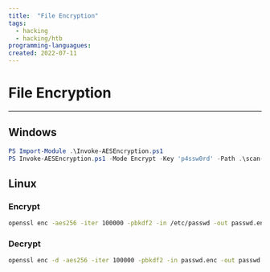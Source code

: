 ```yaml
---
title:  "File Encryption"
tags:
  - hacking
  - hacking/htb
programming-languagues:
created: 2022-07-11
---
```

# File Encryption
---
## Windows
```powershell
PS Import-Module .\Invoke-AESEncryption.ps1
PS Invoke-AESEncryption.ps1 -Mode Encrypt -Key 'p4ssw0rd' -Path .\scan-results.txt 
```

## Linux
### Encrypt
```bash
openssl enc -aes256 -iter 100000 -pbkdf2 -in /etc/passwd -out passwd.enc
```

### Decrypt
```bash
openssl enc -d -aes256 -iter 100000 -pbkdf2 -in passwd.enc -out passwd
```